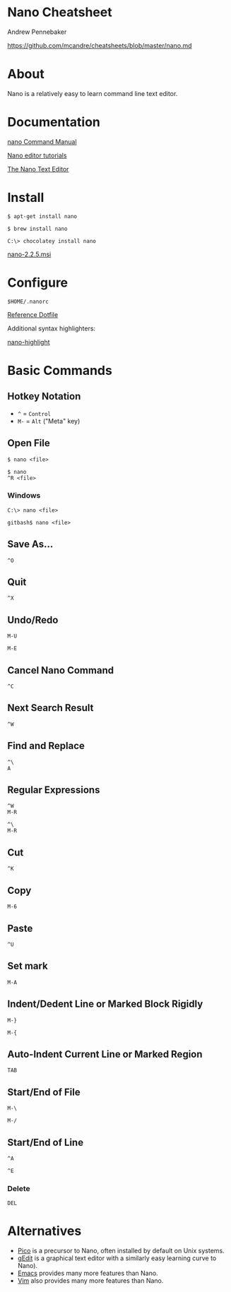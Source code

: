 # Nano Cheatsheet

Andrew Pennebaker

https://github.com/mcandre/cheatsheets/blob/master/nano.md

# About

Nano is a relatively easy to learn command line text editor.

# Documentation

[nano Command Manual](http://www.nano-editor.org/dist/v2.2/nano.html)

[Nano editor tutorials](http://www.debianadmin.com/nano-editor-tutorials.html)

[The Nano Text Editor](http://mintaka.sdsu.edu/reu/nano.html)

# Install

    $ apt-get install nano

    $ brew install nano

    C:\> chocolatey install nano

[nano-2.2.5.msi](http://www.yellosoft.us/helpers#nano)

# Configure

    $HOME/.nanorc

[Reference Dotfile](https://github.com/mcandre/dotfiles/blob/master/.nanorc)

Additional syntax highlighters:

[nano-highlight](https://github.com/serialhex/nano-highlight)

# Basic Commands

## Hotkey Notation

* `^` = `Control`
* `M-` = `Alt` ("Meta" key)

## Open File

    $ nano <file>

    $ nano
    ^R <file>

### Windows

    C:\> nano <file>

    gitbash$ nano <file>

## Save As...

    ^O

## Quit

    ^X

## Undo/Redo

    M-U

    M-E

## Cancel Nano Command

    ^C

## Next Search Result

    ^W

## Find and Replace

    ^\
    A

## Regular Expressions

    ^W
    M-R

    ^\
    M-R

## Cut

    ^K

## Copy

    M-6

## Paste

    ^U

## Set mark

    M-A

## Indent/Dedent Line or Marked Block Rigidly

    M-}

    M-{

## Auto-Indent Current Line or Marked Region

    TAB

## Start/End of File

    M-\

    M-/

## Start/End of Line

    ^A

    ^E

### Delete

    DEL

# Alternatives

* [Pico](http://www.washington.edu/pine/) is a precursor to Nano, often installed by default on Unix systems.
* [gEdit](https://wiki.gnome.org/Apps/Gedit) is a graphical text editor with a similarly easy learning curve to Nano).
* [Emacs](https://github.com/mcandre/cheatsheets/blob/master/emacs.md) provides many more features than Nano.
* [Vim](https://github.com/mcandre/cheatsheets/blob/master/vim.md) also provides many more features than Nano.
